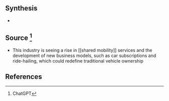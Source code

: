 ## Synthesis
- 
## Source [^1]
- This industry is seeing a rise in [[shared mobility]] services and the development of new business models, such as car subscriptions and ride-hailing, which could redefine traditional vehicle ownership
## References

[^1]: ChatGPT